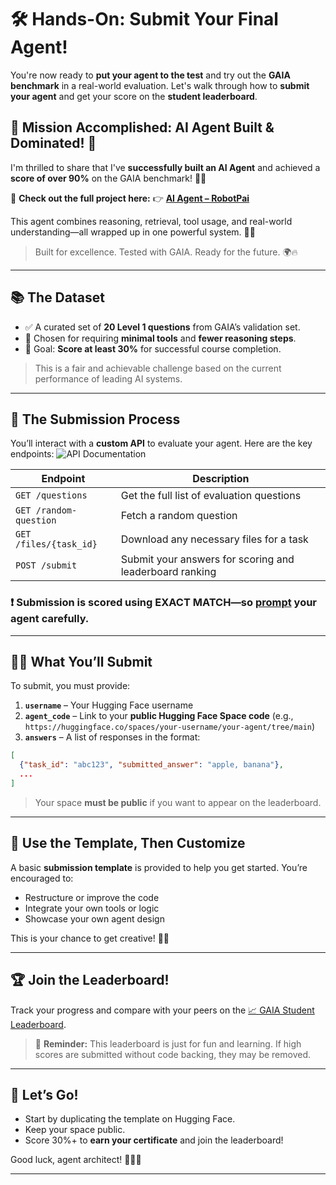 # 🛠️ Hands-On: Submit Your Final Agent!


You're now ready to **put your agent to the test** and try out the **GAIA benchmark** in a real-world evaluation. Let's walk through how to **submit your agent** and get your score on the **student leaderboard**.

## 🚀 Mission Accomplished: AI Agent Built & Dominated! 💯

I'm thrilled to share that I've **successfully built an AI Agent** and achieved a **score of over 90%** on the GAIA benchmark! 🧠✨

🔗 **Check out the full project here:**
👉 [**AI Agent – RobotPai**](https://huggingface.co/spaces/kishan-patel-dev/RobotPai/tree/main)

This agent combines reasoning, retrieval, tool usage, and real-world understanding—all wrapped up in one powerful system. 🎩🤖

> Built for excellence. Tested with GAIA. Ready for the future. 🌍🔥


---

## 📚 The Dataset

* ✅ A curated set of **20 Level 1 questions** from GAIA’s validation set.
* 🧪 Chosen for requiring **minimal tools** and **fewer reasoning steps**.
* 🎯 Goal: **Score at least 30%** for successful course completion.

> This is a fair and achievable challenge based on the current performance of leading AI systems.

---

## 🔄 The Submission Process

You’ll interact with a **custom API** to evaluate your agent. Here are the key endpoints:
![API Documentation](https://agents-course-unit4-scoring.hf.space/docs)

| Endpoint               | Description                                             |
| ---------------------- | ------------------------------------------------------- |
| `GET /questions`       | Get the full list of evaluation questions               |
| `GET /random-question` | Fetch a random question                                 |
| `GET /files/{task_id}` | Download any necessary files for a task                 |
| `POST /submit`         | Submit your answers for scoring and leaderboard ranking |

### ❗ Submission is scored using **EXACT MATCH**—so [prompt](https://huggingface.co/spaces/gaia-benchmark/leaderboard) your agent carefully.

---

## 🧑‍💻 What You’ll Submit

To submit, you must provide:

1. **`username`** – Your Hugging Face username
2. **`agent_code`** – Link to your **public Hugging Face Space code** (e.g., `https://huggingface.co/spaces/your-username/your-agent/tree/main`)
3. **`answers`** – A list of responses in the format:

```json
[
  {"task_id": "abc123", "submitted_answer": "apple, banana"},
  ...
]
```

> Your space **must be public** if you want to appear on the leaderboard.

---

## 🎨 Use the Template, Then Customize

A basic **submission template** is provided to help you get started. You’re encouraged to:

* Restructure or improve the code
* Integrate your own tools or logic
* Showcase your own agent design

This is your chance to get creative! 🧠✨

---

## 🏆 Join the Leaderboard!

Track your progress and compare with your peers on the [📈 GAIA Student Leaderboard](https://huggingface.co/spaces/learn-gaia/leaderboard).

> 📣 **Reminder:** This leaderboard is just for fun and learning. If high scores are submitted without code backing, they may be removed.

---

## 🚀 Let’s Go!

* Start by duplicating the template on Hugging Face.
* Keep your space public.
* Score 30%+ to **earn your certificate** and join the leaderboard!

Good luck, agent architect! 🧑‍🎓🤖

---
